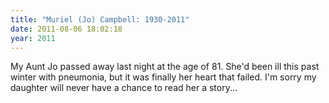 ```yaml
---
title: "Muriel (Jo) Campbell: 1930-2011"
date: 2011-08-06 18:02:18
year: 2011
---
```

My Aunt Jo passed away last night at the age of 81.  She'd been ill this past winter with pneumonia, but it was finally her heart that failed.  I'm sorry my daughter will never have a chance to read her a story...

